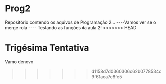 # Prog2
Repositório contendo os aquivos de Programação 2...
----Vamos ver se o merge rola ----
Testando as funções da aula 2!
<<<<<<< HEAD

Trigésima Tentativa
=======
Vamo denovo
>>>>>>> d1158d7d0360306c62b0778534c9f61aca7c8fe5
